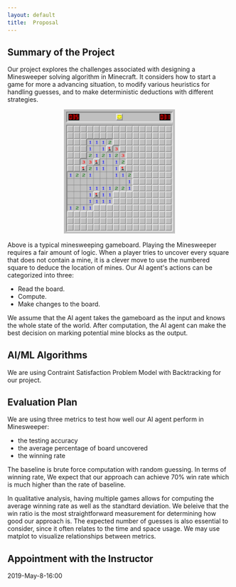 ```yaml
---
layout: default
title:  Proposal
---
```



## Summary of the Project
Our project explores the challenges associated with designing a Minesweeper solving algorithm in Minecraft. It considers how to start a game for more a advancing situation, to modify various heuristics for handling guesses, and to make deterministic deductions with different strategies.   
 
<p align="center">
<img src="images/minesweep_board.png" width="250"/>  
</p>

Above is a typical minesweeping gameboard. Playing the Minesweeper requires a fair amount of logic. When a player tries to uncover every square that does not contain a mine, it is a clever move to use the numbered square to deduce the location of mines.
Our AI agent's actions can be categorized into three:
+ Read the board.
+ Compute.
+ Make changes to the board.  

We assume that the AI agent takes the gameboard as the input and knows the whole state of the world. After computation, the AI agent can make the best decision on marking potential mine blocks as the output. 

## AI/ML Algorithms
We are using Contraint Satisfaction Problem Model with Backtracking for our project. 

## Evaluation Plan
We are using three metrics to test how well our AI agent perform in Minesweeper:
+ the testing accuracy
+ the average percentage of board uncovered
+ the winning rate  

The baseline is brute force computation with random guessing. In terms of winning rate, We expect that our approach can achieve 70% win rate which is much higher than the rate of baseline. 

In qualitative analysis, having multiple games allows for computing the average winning rate as well as the standtard deviation. We beleive that the win ratio is the most straightforward measurement for determining how good our approach is. The expected number of guesses is also essential to consider, since it often relates to the time and space usage. We may use matplot to visualize relationships between metrics. 
## Appointment with the Instructor 
2019-May-8-16:00
